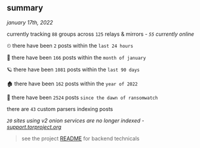 
## summary
_january 17th, 2022_

currently tracking `88` groups across `125` relays & mirrors - _`55` currently online_

⏲ there have been `2` posts within the `last 24 hours`

🦈 there have been `166` posts within the `month of january`

🪐 there have been `1081` posts within the `last 90 days`

🏚 there have been `162` posts within the `year of 2022`

🦕 there have been `2524` posts `since the dawn of ransomwatch`

there are `43` custom parsers indexing posts

_`20` sites using v2 onion services are no longer indexed - [support.torproject.org](https://support.torproject.org/onionservices/v2-deprecation/)_

> see the project [README](https://github.com/thetanz/ransomwatch#ransomwatch--) for backend technicals
